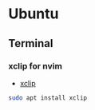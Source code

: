 # Ubuntu

## Terminal

### xclip for nvim

- [xclip](https://github.com/astrand/xclip)

```bash
sudo apt install xclip
```
